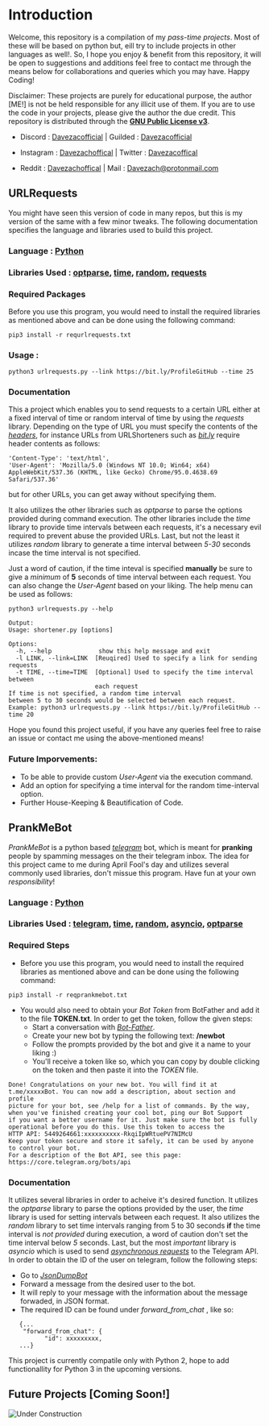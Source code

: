 # Introduction

Welcome, this repository is a compilation of my *pass-time projects*. Most of these will be based on python but, eill try to include
projects in other languages as well!. So, I hope you enjoy & benefit from this repository, it will be open to suggestions and additions
feel free to contact me through the means below for collaborations and queries which you may have. Happy Coding!

Disclaimer: These projects are purely for educational purpose, the author [ME!] is not be held responsible for any illicit use of them.
            If you are to use the code in your projects, please give the author the due credit. This repository is distributed through 
            the [**GNU Public License v3**](https://www.gnu.org/licenses/gpl-3.0.en.html).

- Discord : [Davezacofficial](https://discord.com/users/585744645862981644)	|	Guilded : [Davezacofficial](https://www.guilded.gg/u/davezacofficial)

- Instagram : [Davezachoffical](https://www.instagram.com/davezachofficial/)	|	Twitter : [Davezacoffical](https://twitter.com/Davezacofficial)

- Reddit : [Davezachoffical](https://www.reddit.com/user/Davezachofficial)	|	Mail : [Davezach@protonmail.com](mailto:davezach@protonmail.com)



## URLRequests

You might have seen this version of code in many repos, but this is my version of the same with a few minor tweaks. The following documentation specifies the language 
and libraries used to build this project.

### Language : [**Python**](https://www.python.org/)

### Libraries Used : [optparse](https://docs.python.org/3/library/optparse.html), [time](https://docs.python.org/3/library/time.html), [random](https://docs.python.org/3/library/random.html), [requests](https://requests.readthedocs.io/en/latest/)

### Required Packages
Before you use this program, you would need to install the required libraries as mentioned above and can be done using the following command:

```
pip3 install -r requrlrequests.txt
```

### Usage : 

```
python3 urlrequests.py --link https://bit.ly/ProfileGitHub --time 25 
```
					
### Documentation 

This a project which enables you to send requests to a certain URL either at a fixed interval of time or random interval of time by using the *requests* library.
Depending on the type of URL you must specify the contents of the [*headers*](https://www.geeksforgeeks.org/http-headers/), for instance URLs from URLShorteners 
such as [*bit.ly*](https://bit.ly) require header contents as follows: 
```
'Content-Type': 'text/html',
'User-Agent': 'Mozilla/5.0 (Windows NT 10.0; Win64; x64) AppleWebKit/537.36 (KHTML, like Gecko) Chrome/95.0.4638.69 Safari/537.36' 
```
but for other URLs, you can get away without specifying them. 

It also utilizes the other libraries such as *optparse*  to parse the options provided during command execution. The other libraries include
the *time* library to provide time intervals between each requests, it's a necessary evil required to prevent abuse the provided URLs. Last, but not the least it utilizes
*random* library to generate a time interval between *5-30* seconds incase the time interval is not specified.

Just a word of caution, if the time inteval is specified **manually** be sure 
to give a *minimum* of **5** seconds of time interval between each request. You can also change the *User-Agent* based on your liking. The help menu can be used as follows:

```
python3 urlrequests.py --help 

Output:
Usage: shortener.py [options]

Options:
  -h, --help             show this help message and exit
  -l LINK, --link=LINK  [Reuqired] Used to specify a link for sending requests
  -t TIME, --time=TIME  [Optional] Used to specify the time interval between
                        each request
If time is not specified, a random time interval
between 5 to 30 seconds would be selected between each request.
Example: python3 urlrequests.py --link https://bit.ly/ProfileGitHub --time 20

```

Hope you found this project useful, if you have any queries feel free to raise an issue or contact me using the above-mentioned means! 

### Future Imporvements:

- To be able to provide custom *User-Agent* via the execution command.
- Add an option for specifying a time interval for the random time-interval option.
- Further House-Keeping & Beautification of Code.

## PrankMeBot

*PrankMeBot* is a python based [*telegram*](https://telegram.org/) bot, which is meant for **pranking** people by spamming messages on the their 
telegram inbox. The idea for this project came to me during April Fool's day and utilizes several commonly used libraries, don't missue this program.
Have fun at your own *responsibility*!


### Language : [**Python**](https://python.org)

### Libraries Used : [telegram](https://python-telegram-bot.org/), [time](https://docs.python.org/3/library/time.html), [random](https://docs.python.org/3/library/random.html), [asyncio](https://docs.python.org/3/library/asyncio.html), [optparse](https://docs.python.org/3/library/optparse.html)

### Required Steps
- Before you use this program, you would need to install the required libraries as mentioned above and can be done using the following command:

```
pip3 install -r reqprankmebot.txt
```

- You would also need to obtain your *Bot Token* from BotFather and add it to the file **TOKEN.txt**. In order to get the token, follow the given steps:
  - Start a conversation with [*Bot-Father*](https://t.me/BotFather).
  - Create your new bot by typing the following text: **/newbot**
  - Follow the prompts provided by the bot and give it a name to your liking :)
  - You'll receive a token like so, which you can copy by double clicking on the token and then paste it into the *TOKEN* file.
  
 ``` 
Done! Congratulations on your new bot. You will find it at t.me/xxxxxBot. You can now add a description, about section and profile
picture for your bot, see /help for a list of commands. By the way, when you've finished creating your cool bot, ping our Bot Support 
if you want a better username for it. Just make sure the bot is fully operational before you do this. Use this token to access the
HTTP API: 5449264661:xxxxxxxxxx-RkqiIpWRtuePV7NIMcU
Keep your token secure and store it safely, it can be used by anyone to control your bot.
For a description of the Bot API, see this page: https://core.telegram.org/bots/api
```

### Documentation
It utilizes several libraries in order to acheive it's desired function. It utilizes the *optparse* library to parse the options provided by the user, the *time* library is used for setting intervals between each request. It also utilizes the *random* library to set time intervals ranging from 5 to 30 seconds **if** the time interval is *not provided* during execution, a word of caution don't set the time interval below *5* seconds. Last, but the most *important* library is *asyncio* which is used to send [*asynchronous requests*](https://developer.mozilla.org/en-US/docs/Web/API/XMLHttpRequest/Synchronous_and_Asynchronous_Requests) to the Telegram API.
In order to obtain the ID of the user on telegram, follow the following steps:
- Go to [*JsonDumpBot*](https://t.me/JsonDumpBot)
- Forward a message from the desired user to the bot.
- It will reply to your message with the information about the message forwaded, in JSON format. 
- The required ID can be found under *forward_from_chat* , like so:


```
   {...
    "forward_from_chat": {
          "id": xxxxxxxxx,
   ...}
```



This project is currently compatile only with Python 2, hope to add functionallity for Python 3 in the upcoming versions.


## Future Projects [Coming Soon!]

![Under Construction](https://user-images.githubusercontent.com/83908831/189478899-ce0f9de1-f24b-4118-9882-b5f6ddaab72d.png)






											 
